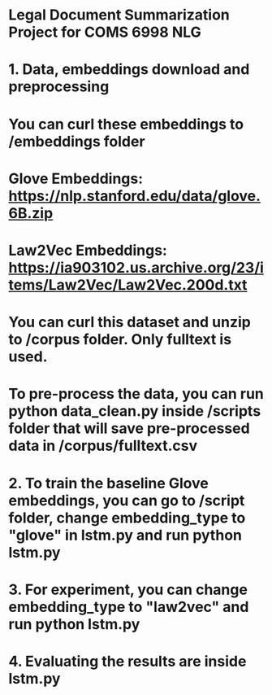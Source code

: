 # Legal Document Summarization Project for COMS 6998 NLG

# 1. Data, embeddings download and preprocessing
# You can curl these embeddings to /embeddings folder 
# Glove Embeddings: https://nlp.stanford.edu/data/glove.6B.zip
# Law2Vec Embeddings: https://ia903102.us.archive.org/23/items/Law2Vec/Law2Vec.200d.txt 
# You can curl this dataset and unzip to /corpus folder. Only fulltext is used. 
# To pre-process the data, you can run python data_clean.py inside /scripts folder that will save pre-processed data in /corpus/fulltext.csv

# 2. To train the baseline Glove embeddings, you can go to /script folder, change embedding_type to "glove" in lstm.py and run python lstm.py

# 3. For experiment, you can change embedding_type to "law2vec" and run python lstm.py

# 4. Evaluating the results are inside lstm.py